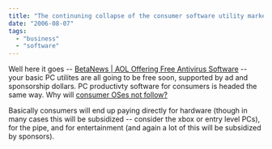 ```yaml
---
title: "The continuning collapse of the consumer software utility market"
date: "2006-08-07"
tags: 
  - "business"
  - "software"
---
```


Well here it goes -- [BetaNews | AOL Offering Free Antivirus Software](http://www.betanews.com/article/AOL_Offering_Free_Antivirus_Software/1154972588 "BetaNews | AOL Offering Free Antivirus Software") -- your basic PC utilites are all going to be free soon, supported by ad and sponsorship dollars. PC productivty software for consumers is headed the same way. Why will [consumer OSes not follow?](http://slashdot.org/articles/06/08/04/058237.shtml)

Basically consumers will end up paying directly for hardware (though in many cases this will be subsidized -- consider the xbox or entry level PCs), for the pipe, and for entertainment (and again a lot of this will be subsidized by sponsors).
